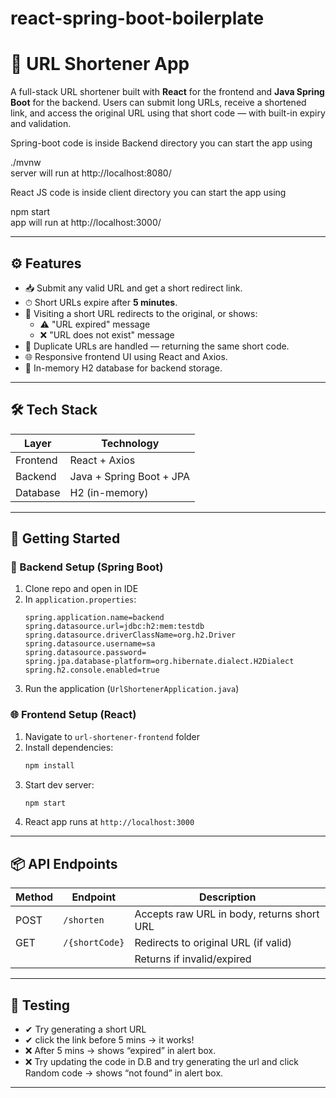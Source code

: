 # react-spring-boot-boilerplate

# 🔗 URL Shortener App

A full-stack URL shortener built with **React** for the frontend and **Java Spring Boot** for the backend. Users can submit long URLs, receive a shortened link, and access the original URL using that short code — with built-in expiry and validation.

Spring-boot code is inside Backend directory you can start the app using

./mvnw <br>
server will run at http://localhost:8080/

React JS code is inside client directory you can start the app using

npm start <br>
app will run at http://localhost:3000/



---

## ⚙️ Features

- 📥 Submit any valid URL and get a short redirect link.
- ⏱ Short URLs expire after **5 minutes**.
- 🧭 Visiting a short URL redirects to the original, or shows:
  - ⚠️ "URL expired" message
  - ❌ "URL does not exist" message
- 🧹 Duplicate URLs are handled — returning the same short code.
- 🌐 Responsive frontend UI using React and Axios.
- 💾 In-memory H2 database for backend storage.

---

## 🛠 Tech Stack

| Layer       | Technology     |
|-------------|----------------|
| Frontend    | React + Axios |
| Backend     | Java + Spring Boot + JPA     |
| Database    | H2 (in-memory)               |

---

## 🚀 Getting Started

### 🔌 Backend Setup (Spring Boot)

1. Clone repo and open in IDE
2. In `application.properties`:
    ```properties
    spring.application.name=backend
    spring.datasource.url=jdbc:h2:mem:testdb
    spring.datasource.driverClassName=org.h2.Driver
    spring.datasource.username=sa
    spring.datasource.password=
    spring.jpa.database-platform=org.hibernate.dialect.H2Dialect
    spring.h2.console.enabled=true
    ```
3. Run the application (`UrlShortenerApplication.java`)

### 🌐 Frontend Setup (React)

1. Navigate to `url-shortener-frontend` folder
2. Install dependencies:
    ```bash
    npm install
    ```
3. Start dev server:
    ```bash
    npm start
    ```
4. React app runs at `http://localhost:3000`

---

## 📦 API Endpoints

| Method | Endpoint                    | Description                           |
|--------|-----------------------------|---------------------------------------|
| POST   | `/shorten`                  | Accepts raw URL in body, returns short URL |
| GET    | `/{shortCode}`              | Redirects to original URL (if valid)  |
|        |                             | Returns if invalid/expired |

---

## 🧪 Testing

- ✔ Try generating a short URL
- ✔ click the link before 5 mins → it works!
- ❌ After 5 mins → shows “expired” in alert box.
- ❌ Try updating the code in D.B and try generating the url and click Random code → shows “not found” in alert box.

---

